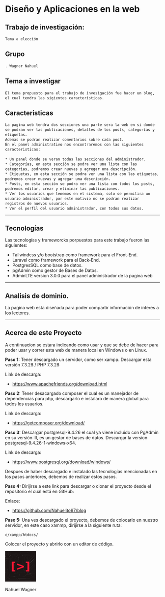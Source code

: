 # Diseño y Aplicaciones en la web 


## Trabajo de investigación: 

    Tema a elección

## Grupo

    . Wagner Nahuel


## Tema a investigar

    El tema propuesto para el trabajo de invesigación fue hacer un blog, el cual tendra las sigientes caracteristicas.

## Caracteristicas
    La pagina web tendra dos secciones una parte sera la web en si donde se podran ver las publicaciones, detalles de los posts, categorías y etiquetas. 
    Ademas se podran realizar comentarios sobre cada post.
    En el panel administrativo nos encontraremos con las siguientes caracteristicas:

    * Un panel donde se veran todas las secciones del administrador.
    * Categorías, en esta sección se podra ver una lista con las categorias, podremos crear nuevas y agregar una descripción.
    * Etiquetas, en esta sección se podra ver una lista con las etiquetas, podremos crear nuevas y agregar una descripción.
    * Posts, en esta sección se podra ver una lista con todos los posts, podremos editar, crear y eliminar las publicaciones.
    * Ver los usuarios que tenemos en el sistema, solo se permitira un usuario administrador, por este motivio no se podran realizar registros de nuevos usuarios.
    * Ver el perfil del usuario administrador, con todos sus datos.

    
---
## Tecnologías 

Las tecnologías y frameworcks porpuestos para este trabajo fueron las siguientes:

  - Tailwindcss y/o bootstrap como framework para el Front-End.
  - Laravel como framework para el Back-End.
  - PostgresSQL como base de datos.
  - pgAdmin como gestor de Bases de Datos.
  - AdminLTE version 3.0.0 para el panel administrador de la pagina web

---
## Analisis de dominio.

La pagina web esta diseñada para poder compartir información de interes a los lectores.

---
## Acerca de este Proyecto

A continuacion se estara indicando como usar y que se debe de hacer para poder usar y correr esta web de manera local en Windows o en Linux.

**Paso 1:** Tener descargado un servidor, como ser xampp. Descargar esta versión 7.3.28 / PHP 7.3.28

Link de descarga:
    
- https://www.apachefriends.org/download.html

**Paso 2:** Tener desacargado composer el cual es un manejador de dependencias para php, descargarlo e instalaro de manera global para todos los usuarios. 

Link de descarga: 

- https://getcomposer.org/download/

**Paso 3:** Descargar postgresql-9.4.26 el cual ya viene incluido con PgAdmin en su versión III, es un gestor de bases de datos.
Descargar la version postgresql-9.4.26-1-windows-x64.

Link de descarga:
- https://www.postgresql.org/download/windows/



Despues de haber descargado e instalado las tecnologías mencionadas en los pasos anteriores, debemos de realizar estos pasos.

**Paso 4:** Dirijirse a este link para descargar o clonar el proyecto desde el repositorio el cual está en GitHub:

Enlace:
- https://github.com/Nahuelito97/blog

**Paso 5:** Una ves descargado el proyecto, debemos de colocarlo en nuestro servidor, en este caso xammp, dirijirse a la siguiente ruta:
    
    c/xampp/htdocs/

Colocar el proyecto y abrirlo con un editor de código.





<img src="./public/img/brand.png" class="rounded-circle" alt="Cinque Terre" width="100" height="100"> 

<span class="badge badge-warning text-uppercase">Nahuel Wagner</span>
